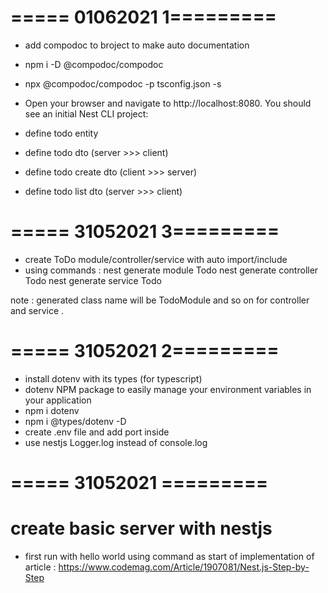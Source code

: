 # ===== 01062021 1=========
- add compodoc to broject to make auto documentation
- npm i -D @compodoc/compodoc
- npx @compodoc/compodoc -p tsconfig.json -s
- Open your browser and navigate to http://localhost:8080. You should see an initial Nest CLI project:

- define todo entity
- define todo dto (server >>> client)
- define todo create dto (client >>> server)
- define todo list dto (server >>> client)

# ===== 31052021 3=========
- create ToDo module/controller/service with auto import/include
- using commands :
nest generate module Todo
nest generate controller Todo
nest generate service Todo

note : generated class name will be TodoModule and so on for controller and service .
# ===== 31052021 2=========
- install dotenv with its types (for typescript)
-  dotenv NPM package to easily manage your environment variables in your application
- npm i  dotenv
- npm i @types/dotenv -D
- create .env file and add port inside
- use nestjs Logger.log instead of console.log

# ===== 31052021 =========
# create basic server with nestjs 
- first run with hello world using command as start of implementation of article :
https://www.codemag.com/Article/1907081/Nest.js-Step-by-Step
